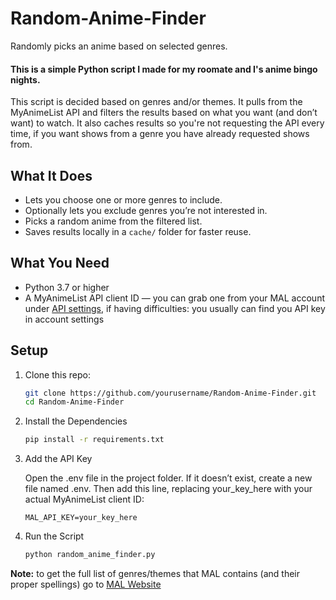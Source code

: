 # Random-Anime-Finder
Randomly picks an anime based on selected genres.

#### This is a simple Python script I made for my roomate and I's anime bingo nights.

This script is decided based on genres and/or themes. It pulls from the MyAnimeList API and filters the results based on what you want (and don’t want) to watch. 
It also caches results so you're not requesting the API every time, if you want shows from a genre you have already requested shows from.

## What It Does

- Lets you choose one or more genres to include.
- Optionally lets you exclude genres you’re not interested in.
- Picks a random anime from the filtered list.
- Saves results locally in a `cache/` folder for faster reuse.

## What You Need

- Python 3.7 or higher
- A MyAnimeList API client ID — you can grab one from your MAL account under [API settings](https://myanimelist.net/apiconfig), if having difficulties: you usually can find you API key in account settings

## Setup

1. Clone this repo:

   ```bash
   git clone https://github.com/yourusername/Random-Anime-Finder.git
   cd Random-Anime-Finder
   ```

2. Install the Dependencies

    ```bash
    pip install -r requirements.txt
    ```

3. Add the API Key

    Open the .env file in the project folder. If it doesn’t exist, create a new file named .env.
  Then add this line, replacing your_key_here with your actual MyAnimeList client ID:
    ```.env
    MAL_API_KEY=your_key_here
    ```

4. Run the Script

    ```bash
    python random_anime_finder.py
    ```


**Note:** to get the full list of genres/themes that MAL contains (and their proper spellings) go to [MAL Website](https://myanimelist.net/anime.php)

  
